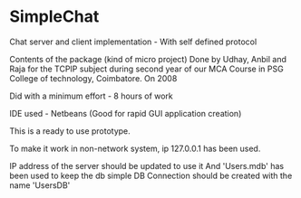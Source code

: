 SimpleChat
==========

Chat server and client implementation - With self defined protocol

Contents of the package (kind of micro project)
Done by Udhay, Anbil and Raja for the TCPIP subject during second year of our MCA Course in PSG College of technology, Coimbatore. On 2008

Did with a minimum effort - 8 hours of work

IDE used - Netbeans (Good for rapid GUI application creation)

This is a ready to use prototype.

To make it work in non-network system, ip 127.0.0.1 has been used.

IP address of the server should be updated to use it
And 'Users.mdb' has been used to keep the db simple
DB Connection should be created with the name 'UsersDB' 

